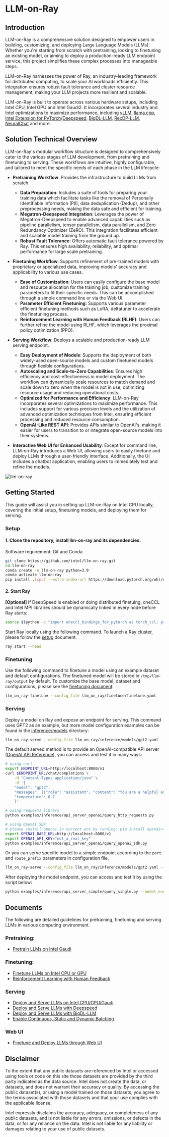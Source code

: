 # LLM-on-Ray

## Introduction
LLM-on-Ray is a comprehensive solution designed to empower users in building, customizing, and deploying Large Language Models (LLMs). Whether you're starting from scratch with pretraining, looking to finetuning an existing model, or aiming to deploy a production-ready LLM endpoint service, this project simplifies these complex processes into manageable steps.

LLM-on-Ray harnesses the power of Ray, an industry-leading framework for distributed computing, to scale your AI workloads efficiently. This integration ensures robust fault tolerance and cluster resource management, making your LLM projects more resilient and scalable.

LLM-on-Ray is built to operate across various hardware setups, including Intel CPU, Intel GPU and Intel Gaudi2. It incorporates several industry and Intel optimizations to maximize performance, including [vLLM](https://github.com/vllm-project/vllm), [llama.cpp](https://github.com/ggerganov/llama.cpp), [Intel Extension for PyTorch](https://github.com/intel/intel-extension-for-pytorch)/[Deepspeed](https://github.com/intel/intel-extension-for-deepspeed), [BigDL-LLM](https://github.com/intel-analytics/BigDL), [RecDP-LLM](https://github.com/intel/e2eAIOK/tree/main/RecDP/pyrecdp/LLM), [NeuralChat](https://huggingface.co/Intel/neural-chat-7b-v3-1) and more.

## Solution Technical Overview
LLM-on-Ray's modular workflow structure is designed to comprehensively cater to the various stages of LLM development, from pretraining and finetuning to serving. These workflows are intuitive, highly configurable, and tailored to meet the specific needs of each phase in the LLM lifecycle:

* **Pretraining Workflow**: Provides the infrastructure to build LLMs from scratch.
    * **Data Preparation**: Includes a suite of tools for preparing your training data which facilitate tasks like the removal of Personally Identifiable Information (PII), data deduplication (Dedup), and other preprocessing needs, making the data safe and efficient for training.
    * **Megatron-Deepspeed Integration**: Leverages the power of Megatron-Deepspeed to enable advanced capabilities such as pipeline parallelism, tensor parallelism, data parallelism, and Zero Redundancy Optimizer (ZeRO). This integration facilitates efficient and scalable model training from the ground up.
    * **Robust Fault Tolerance**: Offers automatic fault tolerance powered by Ray. This ensures high availability, reliability, and optimal performance for large scale pretraining.


* **Finetuning Workflow**: Supports refinement of pre-trained models with proprietary or specialized data, improving models' accuracy and applicability to various use cases.
    * **Ease of Customization**: Users can easily configure the base model and resource allocation for the training job, customize training parameters to fit their specific needs. This can be accomplished through a simple command line or via the Web UI.
    * **Parameter Efficient Finetuning**: Supports various parameter efficient finetuning methods such as LoRA, deltatuner to accelerate the finetuning process.
    * **Reinforcement Learning with Human Feedback (RLHF)**: Users can further refine the model using RLHF, which leverages the proximal policy optimization (PPO).

* **Serving Workflow**: Deploys a scalable and production-ready LLM serving endpoint.
    * **Easy Deployment of Models**: Supports the deployment of both widely-used open-source models and custom finetuned models through flexible configurations.
    * **Autoscaling and Scale-to-Zero Capabilities**: Ensures high efficiency and cost-effectiveness in model deployment. The workflow can dynamically scale resources to match demand and scale down to zero when the model is not in use, optimizing resource usage and reducing operational costs.
    * **Optimized for Performance and Efficiency**: LLM-on-Ray incorporates several optimizations to maximize performance. This includes support for various precision levels and the utilization of advanced optimization techniques from Intel, ensuring efficient processing and reduced resource consumption.
    * **OpenAI-Like REST API**: Provides APIs similar to OpenAI's, making it easier for users to transition to or integrate open-source models into their systems.

* **Interactive Web UI for Enhanced Usability**: Except for command line, LLM-on-Ray introduces a Web UI, allowing users to easily finetune and deploy LLMs through a user-friendly interface. Additionally, the UI includes a chatbot application, enabling users to immediately test and refine the models.


![llm-on-ray](https://github.com/intel/llm-on-ray/assets/9278199/68017c14-c0be-4b91-8d71-4b74ab89bd81)


## Getting Started
This guide will assist you in setting up LLM-on-Ray on Intel CPU locally, covering the initial setup, finetuning models, and deploying them for serving.
### Setup

#### 1. Clone the repository, install llm-on-ray and its dependencies.
Software requirement: Git and Conda
```bash
git clone https://github.com/intel/llm-on-ray.git
cd llm-on-ray
conda create -n llm-on-ray python=3.9
conda activate llm-on-ray
pip install .[cpu] --extra-index-url https://download.pytorch.org/whl/cpu --extra-index-url https://pytorch-extension.intel.com/release-whl/stable/cpu/us/
```

#### 2. Start Ray
__[Optional]__ If DeepSpeed is enabled or doing distributed finetuing, oneCCL and Intel MPI libraries should be dynamically linked in every node before Ray starts:
```bash
source $(python -c "import oneccl_bindings_for_pytorch as torch_ccl; print(torch_ccl.cwd)")/env/setvars.sh
```

Start Ray locally using the following command. To launch a Ray cluster, please follow the [setup](docs/setup.md) document.
```bash
ray start --head
```

### Finetuning
Use the following command to finetune a model using an example dataset and default configurations. The finetuned model will be stored in `/tmp/llm-ray/output` by default. To customize the base model, dataset and configurations, please see the [finetuning document](#finetune):

```bash
llm_on_ray-finetune --config_file llm_on_ray/finetune/finetune.yaml
```

### Serving
Deploy a model on Ray and expose an endpoint for serving. This command uses GPT2 as an example, but more model configuration examples can be found in the [inference/models](inference/models) directory:

```bash
llm_on_ray-serve --config_file llm_on_ray/inference/models/gpt2.yaml
```

The default served method is to provide an OpenAI-compatible API server ([OpenAI API Reference](https://platform.openai.com/docs/api-reference/chat)), you can access and test it in many ways:
```bash
# using curl
export ENDPOINT_URL=http://localhost:8000/v1
curl $ENDPOINT_URL/chat/completions \
    -H "Content-Type: application/json" \
    -d '{
    "model": "gpt2",
    "messages": [{"role": "assistant", "content": "You are a helpful assistant."}, {"role": "user", "content": "Hello!"}],
    "temperature": 0.7
    }'

# using requests library
python examples/inference/api_server_openai/query_http_requests.py

# using OpenAI SDK
# please install openai in current env by running: pip install openai>=1.0
export OPENAI_BASE_URL=http://localhost:8000/v1
export OPENAI_API_KEY="not_a_real_key"
python examples/inference/api_server_openai/query_openai_sdk.py
```
Or you can serve specific model to a simple endpoint according to the `port` and `route_prefix` parameters in configuration file,
```bash
llm_on_ray-serve --config_file llm_on_ray/inference/models/gpt2.yaml --simple
```
After deploying the model endpoint, you can access and test it by using the script below:
```bash
python examples/inference/api_server_simple/query_single.py --model_endpoint http://127.0.0.1:8000/gpt2
```

## Documents
The following are detailed guidelines for pretraining, finetuning and serving LLMs in various computing environment.

### Pretraining:
* [Pretrain LLMs on Intel Gaudi](docs/pretrain.md)

### <a name="finetune"></a> Finetuning:
* [Finetune LLMs on Intel CPU or GPU](docs/finetune.md)
* [Reinforcement Learning with Human Feedback](docs/rlhf.md)

### Serving
* [Deploy and Serve LLMs on Intel CPU/GPU/Gaudi](docs/serve.md)
* [Deploy and Serve LLMs with Deepspeed](docs/serve_deepspeed.md)
* [Deploy and Serve LLMs with BigDL-LLM](docs/serve_bigdl.md)
* [Enable Continuous, Static and Dynamic Batching](docs/serve_batching.md)

### Web UI
* [Finetune and Deploy LLMs through Web UI](docs/web_ui.md)

## Disclaimer
To the extent that any public datasets are referenced by Intel or accessed using tools or code on this site those datasets are provided by the third party indicated as the data source. Intel does not create the data, or datasets, and does not warrant their accuracy or quality. By accessing the public dataset(s), or using a model trained on those datasets, you agree to the terms associated with those datasets and that your use complies with the applicable license.

Intel expressly disclaims the accuracy, adequacy, or completeness of any public datasets, and is not liable for any errors, omissions, or defects in the data, or for any reliance on the data.  Intel is not liable for any liability or damages relating to your use of public datasets.
